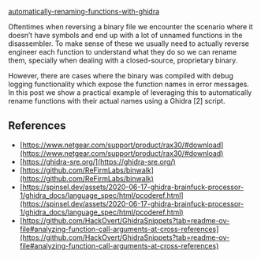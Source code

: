 [automatically-renaming-functions-with-ghidra](https://blog.convisoappsec.com/en/automatically-renaming-functions-with-ghidra/)


Oftentimes when reversing a binary file we encounter the scenario where it doesn’t have symbols and end up with a lot of unnamed functions in the disassembler. To make sense of these we usually need to actually reverse engineer each function to understand what they do so we can rename them, specially when dealing with a closed-source, proprietary binary.

However, there are cases where the binary was compiled with debug logging functionality which expose the function names in error messages. In this post we show a practical example of leveraging this to automatically rename functions with their actual names using a Ghidra [2] script.





## References
- [https://www.netgear.com/support/product/rax30/#download](https://www.netgear.com/support/product/rax30/#download)
- [https://ghidra-sre.org/](https://ghidra-sre.org/)
- [https://github.com/ReFirmLabs/binwalk](https://github.com/ReFirmLabs/binwalk)
- [https://spinsel.dev/assets/2020-06-17-ghidra-brainfuck-processor-1/ghidra_docs/language_spec/html/pcoderef.html](https://spinsel.dev/assets/2020-06-17-ghidra-brainfuck-processor-1/ghidra_docs/language_spec/html/pcoderef.html)
- [https://github.com/HackOvert/GhidraSnippets?tab=readme-ov-file#analyzing-function-call-arguments-at-cross-references](https://github.com/HackOvert/GhidraSnippets?tab=readme-ov-file#analyzing-function-call-arguments-at-cross-references)